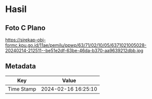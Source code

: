 # Hasil

## Foto C Plano

https://sirekap-obj-formc.kpu.go.id/11ae/pemilu/ppwp/63/71/02/10/05/6371021005028-20240214-212511--be51e2df-63be-46da-b370-aa9639212dbb.jpg


## Metadata

| Key        | Value               |
| ---------- | ------------------- |
| Time Stamp | 2024-02-16 16:25:10 |



